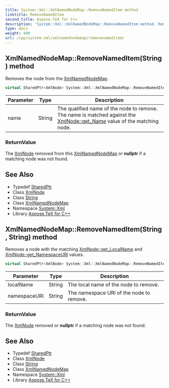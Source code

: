 ```yaml
---
title: System::Xml::XmlNamedNodeMap::RemoveNamedItem method
linktitle: RemoveNamedItem
second_title: Aspose.TeX for C++
description: 'System::Xml::XmlNamedNodeMap::RemoveNamedItem method. Removes the node from the XmlNamedNodeMap in C++.'
type: docs
weight: 400
url: /cpp/system.xml/xmlnamednodemap/removenameditem/
---
```

## XmlNamedNodeMap::RemoveNamedItem(String) method


Removes the node from the [XmlNamedNodeMap](../).

```cpp
virtual SharedPtr<XmlNode> System::Xml::XmlNamedNodeMap::RemoveNamedItem(String name)
```


| Parameter | Type | Description |
| --- | --- | --- |
| name | String | The qualified name of the node to remove. The name is matched against the [XmlNode::get_Name](../../xmlnode/get_name/) value of the matching node. |

### ReturnValue

The [XmlNode](../../xmlnode/) removed from this [XmlNamedNodeMap](../) or **nullptr** if a matching node was not found.

## See Also

* Typedef [SharedPtr](../../../system/sharedptr/)
* Class [XmlNode](../../xmlnode/)
* Class [String](../../../system/string/)
* Class [XmlNamedNodeMap](../)
* Namespace [System::Xml](../../)
* Library [Aspose.TeX for C++](../../../)
## XmlNamedNodeMap::RemoveNamedItem(String, String) method


Removes a node with the matching [XmlNode::get_LocalName](../../xmlnode/get_localname/) and [XmlNode::get_NamespaceURI](../../xmlnode/get_namespaceuri/) values.

```cpp
virtual SharedPtr<XmlNode> System::Xml::XmlNamedNodeMap::RemoveNamedItem(String localName, String namespaceURI)
```


| Parameter | Type | Description |
| --- | --- | --- |
| localName | String | The local name of the node to remove. |
| namespaceURI | String | The namespace URI of the node to remove. |

### ReturnValue

The [XmlNode](../../xmlnode/) removed or **nullptr** if a matching node was not found.

## See Also

* Typedef [SharedPtr](../../../system/sharedptr/)
* Class [XmlNode](../../xmlnode/)
* Class [String](../../../system/string/)
* Class [XmlNamedNodeMap](../)
* Namespace [System::Xml](../../)
* Library [Aspose.TeX for C++](../../../)
